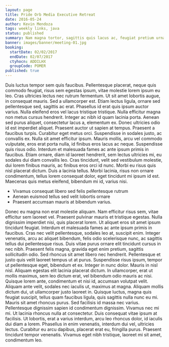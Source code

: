 ```yaml
---
layout: page
title: Pride Orb Media Executive Retreat
date: 2016-05-24
author: Kevin Mendoza
tags: weekly links, java
status: published
summary: Nam magna tortor, sagittis quis lacus ac, feugiat pretium urna.
banner: images/banner/meeting-01.jpg
booking:
  startDate: 02/02/2017
  endDate: 02/07/2017
  ctyhocn: ADDILHX
  groupCode: POMER
published: true
---
```

Duis luctus tempor sem quis faucibus. Pellentesque placerat, neque quis commodo feugiat, risus sem egestas ipsum, vitae molestie lorem ipsum eu leo. Cras ultricies lectus nec rutrum fermentum. Ut sit amet lobortis augue, in consequat mauris. Sed a ullamcorper est. Etiam lectus ligula, ornare sed pellentesque sed, sagittis ac erat. Phasellus id erat quis ipsum auctor varius. Nulla eleifend eros vel lacus tristique tristique. Nulla efficitur magna non metus cursus hendrerit. Integer ac nibh id quam lacinia porta. Aenean sed purus aliquet, consectetur lacus a, elementum ex.
Donec ultricies odio id est imperdiet aliquet. Praesent auctor ut sapien at tempus. Praesent a faucibus turpis. Curabitur eget metus orci. Suspendisse in sodales justo, ac convallis ex. Nulla sit amet efficitur ipsum. Mauris mollis, arcu vel commodo vulputate, eros erat porta nulla, id finibus eros lacus ac neque. Suspendisse quis risus odio. Interdum et malesuada fames ac ante ipsum primis in faucibus. Etiam ornare, diam id laoreet hendrerit, sem lectus ultricies mi, eu sodales dui diam convallis leo. Cras tincidunt, velit sed vestibulum molestie, dui lorem finibus mauris, ac finibus eros orci id nunc. Morbi eu risus quis nisl placerat dictum. Duis a lacinia tellus. Morbi lacinia, risus non ornare condimentum, tellus lorem consequat dolor, eget tincidunt mi ipsum id est. Maecenas quis metus eleifend, bibendum mi id, varius nisi.

* Vivamus consequat libero sed felis pellentesque rutrum
* Aenean euismod tellus sed velit lobortis ornare
* Praesent accumsan mauris at bibendum varius.

Donec eu magna non erat molestie aliquam. Nam efficitur risus sem, vitae efficitur sem laoreet vel. Praesent pulvinar mauris et tristique egestas. Nulla dignissim imperdiet nisi, quis placerat lorem. Ut aliquet eros sit amet ipsum tincidunt feugiat. Interdum et malesuada fames ac ante ipsum primis in faucibus. Cras nec velit pellentesque, sodales leo at, suscipit enim. Integer venenatis, arcu ac aliquet bibendum, felis odio scelerisque nunc, ac sagittis tellus dui pellentesque risus. Duis vitae purus ornare elit tincidunt cursus in nec nibh. Praesent felis magna, gravida eget enim pretium, sagittis sollicitudin odio. Sed rhoncus sit amet libero nec hendrerit. Pellentesque et justo quis velit laoreet tempus ut at purus. Suspendisse risus ipsum, tempor ut pellentesque eget, bibendum et ex. Integer in nunc dolor. Mauris in nisl nisl. Aliquam egestas elit lacinia placerat dictum.
In ullamcorper, erat ut mollis maximus, sem leo dictum erat, vel bibendum odio mauris ac nisi. Quisque lorem ante, condimentum et nisi id, accumsan volutpat velit. Aliquam ante velit, sodales nec iaculis ut, maximus at magna. Aliquam mollis dictum dui, ut ullamcorper justo laoreet in. Quisque luctus, magna quis feugiat suscipit, tellus quam faucibus ligula, quis sagittis nulla nunc eu mi. Mauris sit amet rhoncus purus. Sed facilisis id massa nec varius. Pellentesque dignissim sapien id condimentum dignissim. Vivamus nec mi mi. Ut lacinia rhoncus nulla at consectetur. Duis consequat vitae ipsum at facilisis. Ut lobortis, erat a varius interdum, arcu leo rhoncus dolor, id iaculis dui diam a lorem. Phasellus in enim venenatis, interdum dui vel, ultricies lectus. Curabitur eu arcu dapibus, placerat erat eu, fringilla purus. Praesent tincidunt tempor venenatis. Vivamus eget nibh tristique, laoreet mi sit amet, condimentum leo.
